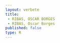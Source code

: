 ```yaml
---
layout: verbete
title:
 - RIBAS, OSCAR BORGES
 - RIBAS, Oscar Borges
published: false
type: R
---
```


